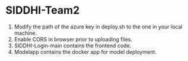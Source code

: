 ﻿# SIDDHI-Team2
1. Modify the path of the azure key in deploy.sh to the one in your local machine.
2. Enable CORS in browser prior to uploading files.
3. SIDDHI-Login-main contains the frontend code.
4. Modelapp contains the docker app for model deployment.
